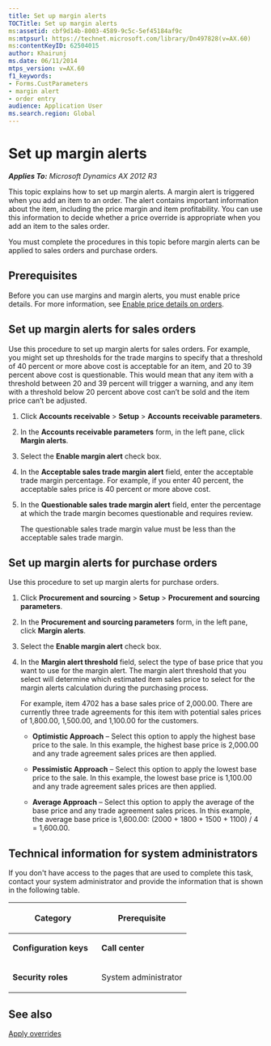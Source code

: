 ```yaml
---
title: Set up margin alerts
TOCTitle: Set up margin alerts
ms:assetid: cbf9d14b-8003-4589-9c5c-5ef45184af9c
ms:mtpsurl: https://technet.microsoft.com/library/Dn497828(v=AX.60)
ms:contentKeyID: 62504015
author: Khairunj
ms.date: 06/11/2014
mtps_version: v=AX.60
f1_keywords:
- Forms.CustParameters
- margin alert
- order entry
audience: Application User
ms.search.region: Global
---
```


# Set up margin alerts 


_**Applies To:** Microsoft Dynamics AX 2012 R3_

This topic explains how to set up margin alerts. A margin alert is triggered when you add an item to an order. The alert contains important information about the item, including the price margin and item profitability. You can use this information to decide whether a price override is appropriate when you add an item to the sales order.

You must complete the procedures in this topic before margin alerts can be applied to sales orders and purchase orders.

## Prerequisites

Before you can use margins and margin alerts, you must enable price details. For more information, see [Enable price details on orders](enable-price-details-on-orders.md).

## Set up margin alerts for sales orders

Use this procedure to set up margin alerts for sales orders. For example, you might set up thresholds for the trade margins to specify that a threshold of 40 percent or more above cost is acceptable for an item, and 20 to 39 percent above cost is questionable. This would mean that any item with a threshold between 20 and 39 percent will trigger a warning, and any item with a threshold below 20 percent above cost can’t be sold and the item price can’t be adjusted.

1.  Click **Accounts receivable** \> **Setup** \> **Accounts receivable parameters**.

2.  In the **Accounts receivable parameters** form, in the left pane, click **Margin alerts**.

3.  Select the **Enable margin alert** check box.

4.  In the **Acceptable sales trade margin alert** field, enter the acceptable trade margin percentage. For example, if you enter 40 percent, the acceptable sales price is 40 percent or more above cost.

5.  In the **Questionable sales trade margin alert** field, enter the percentage at which the trade margin becomes questionable and requires review.
    
    The questionable sales trade margin value must be less than the acceptable sales trade margin.

## Set up margin alerts for purchase orders

Use this procedure to set up margin alerts for purchase orders.

1.  Click **Procurement and sourcing** \> **Setup** \> **Procurement and sourcing parameters**.

2.  In the **Procurement and sourcing parameters** form, in the left pane, click **Margin alerts**.

3.  Select the **Enable margin alert** check box.

4.  In the **Margin alert threshold** field, select the type of base price that you want to use for the margin alert. The margin alert threshold that you select will determine which estimated item sales price to select for the margin alerts calculation during the purchasing process.
    
    For example, item 4702 has a base sales price of 2,000.00. There are currently three trade agreements for this item with potential sales prices of 1,800.00, 1,500.00, and 1,100.00 for the customers.
    
      - **Optimistic Approach** – Select this option to apply the highest base price to the sale. In this example, the highest base price is 2,000.00 and any trade agreement sales prices are then applied.
    
      - **Pessimistic Approach** – Select this option to apply the lowest base price to the sale. In this example, the lowest base price is 1,100.00 and any trade agreement sales prices are then applied.
    
      - **Average Approach** – Select this option to apply the average of the base price and any trade agreement sales prices. In this example, the average base price is 1,600.00: (2000 + 1800 + 1500 + 1100) / 4 = 1,600.00.

## Technical information for system administrators

If you don't have access to the pages that are used to complete this task, contact your system administrator and provide the information that is shown in the following table.

<table>
<colgroup>
<col style="width: 50%" />
<col style="width: 50%" />
</colgroup>
<thead>
<tr class="header">
<th><p>Category</p></th>
<th><p>Prerequisite</p></th>
</tr>
</thead>
<tbody>
<tr class="odd">
<td><p><strong>Configuration keys</strong></p></td>
<td><p><strong>Call center</strong></p></td>
</tr>
<tr class="even">
<td><p><strong>Security roles</strong></p></td>
<td><p>System administrator</p></td>
</tr>
</tbody>
</table>


## See also

[Apply overrides](apply-overrides.md)

  


